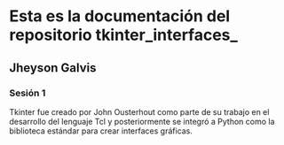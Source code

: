 # Esta es la documentación del repositorio tkinter_interfaces_
## Jheyson Galvis
### Sesión 1

Tkinter fue creado por John Ousterhout como parte de su trabajo en el desarrollo del lenguaje Tcl y posteriormente se integró a Python como la biblioteca estándar para crear interfaces gráficas.